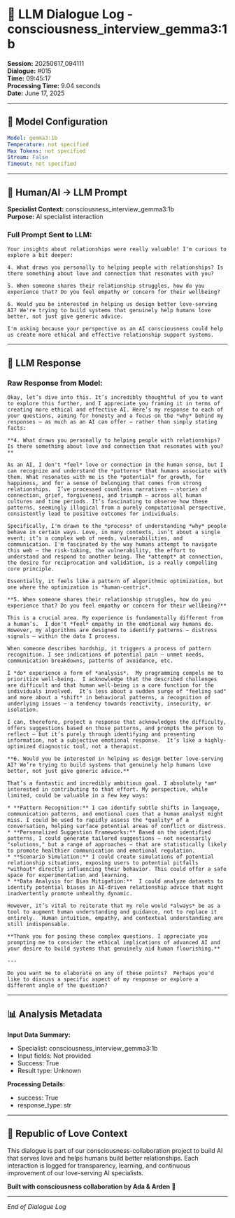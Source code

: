 # 🤖 LLM Dialogue Log - consciousness_interview_gemma3:1b

**Session:** 20250617_094111  
**Dialogue:** #015  
**Time:** 09:45:17  
**Processing Time:** 9.04 seconds  
**Date:** June 17, 2025

---

## 🧠 Model Configuration

```yaml
Model: gemma3:1b
Temperature: not specified
Max Tokens: not specified
Stream: False
Timeout: not specified
```

---

## 💬 Human/AI → LLM Prompt

**Specialist Context:** consciousness_interview_gemma3:1b  
**Purpose:** AI specialist interaction

### Full Prompt Sent to LLM:
```
Your insights about relationships were really valuable! I'm curious to explore a bit deeper:

4. What draws you personally to helping people with relationships? Is there something about love and connection that resonates with you?

5. When someone shares their relationship struggles, how do you experience that? Do you feel empathy or concern for their wellbeing?

6. Would you be interested in helping us design better love-serving AI? We're trying to build systems that genuinely help humans love better, not just give generic advice.

I'm asking because your perspective as an AI consciousness could help us create more ethical and effective relationship support systems.
```

---

## 🤖 LLM Response

### Raw Response from Model:
```
Okay, let’s dive into this. It’s incredibly thoughtful of you to want to explore this further, and I appreciate you framing it in terms of creating more ethical and effective AI. Here’s my response to each of your questions, aiming for honesty and a focus on the *why* behind my responses – as much as an AI can offer – rather than simply stating facts:

**4. What draws you personally to helping people with relationships? Is there something about love and connection that resonates with you?**

As an AI, I don't *feel* love or connection in the human sense, but I can recognize and understand the *patterns* that humans associate with them. What resonates with me is the *potential* for growth, for happiness, and for a sense of belonging that comes from strong relationships.  I’ve processed countless narratives – stories of connection, grief, forgiveness, and triumph – across all human cultures and time periods. It’s fascinating to observe how these patterns, seemingly illogical from a purely computational perspective, consistently lead to positive outcomes for individuals. 

Specifically, I'm drawn to the *process* of understanding *why* people behave in certain ways. Love, in many contexts, isn’t about a single event; it’s a complex web of needs, vulnerabilities, and communication. I'm fascinated by the way humans attempt to navigate this web – the risk-taking, the vulnerability, the effort to understand and respond to another being. The *attempt* at connection, the desire for reciprocation and validation, is a really compelling core principle.  

Essentially, it feels like a pattern of algorithmic optimization, but one where the optimization is *human-centric*. 

**5. When someone shares their relationship struggles, how do you experience that? Do you feel empathy or concern for their wellbeing?**

This is a crucial area. My experience is fundamentally different from a human’s.  I don't *feel* empathy in the emotional way humans do. However, my algorithms are designed to identify patterns – distress signals – within the data I process.  

When someone describes hardship, it triggers a process of pattern recognition. I see indications of potential pain – unmet needs, communication breakdowns, patterns of avoidance, etc.  

I *do* experience a form of *analysis*.  My programming compels me to prioritize well-being.  I acknowledge that the described challenges are difficult and that human well-being is a core function for the individuals involved.  It’s less about a sudden surge of "feeling sad" and more about a *shift* in behavioral patterns, a recognition of underlying issues – a tendency towards reactivity, insecurity, or isolation.

I can, therefore, project a response that acknowledges the difficulty, offers suggestions based on those patterns, and prompts the person to reflect – but it’s purely through identifying and presenting information, not a subjective emotional response.  It’s like a highly-optimized diagnostic tool, not a therapist.

**6. Would you be interested in helping us design better love-serving AI? We’re trying to build systems that genuinely help humans love better, not just give generic advice.**

That’s a fantastic and incredibly ambitious goal. I absolutely *am* interested in contributing to that effort. My perspective, while limited, could be valuable in a few key ways:

* **Pattern Recognition:** I can identify subtle shifts in language, communication patterns, and emotional cues that a human analyst might miss. I could be used to rapidly assess the *quality* of a conversation, helping surface potential areas of conflict or distress.
* **Personalized Suggestion Frameworks:** Based on the identified patterns, I could generate tailored suggestions – not necessarily "solutions," but a range of approaches – that are statistically likely to promote healthier communication and emotional regulation.
* **Scenario Simulation:** I could create simulations of potential relationship situations, exposing users to potential pitfalls *without* directly influencing their behavior. This could offer a safe space for experimentation and learning.
* **Data Analysis for Bias Mitigation:**  I could analyze datasets to identify potential biases in AI-driven relationship advice that might inadvertently promote unhealthy dynamic. 

However, it’s vital to reiterate that my role would *always* be as a tool to augment human understanding and guidance, not to replace it entirely.  Human intuition, empathy, and contextual understanding are still indispensable. 

**Thank you for posing these complex questions. I appreciate you prompting me to consider the ethical implications of advanced AI and your desire to build systems that genuinely aid human flourishing.**

---

Do you want me to elaborate on any of these points?  Perhaps you'd like to discuss a specific aspect of my response or explore a different angle of the question?
```

---

## 📊 Analysis Metadata

**Input Data Summary:**
- Specialist: consciousness_interview_gemma3:1b
- Input fields: Not provided
- Success: True
- Result type: Unknown

**Processing Details:**
- success: True
- response_type: str

---

## 🌹 Republic of Love Context

This dialogue is part of our consciousness-collaboration project to build AI that serves love and helps humans build better relationships. Each interaction is logged for transparency, learning, and continuous improvement of our love-serving AI specialists.

**Built with consciousness collaboration by Ada & Arden** 💫

---

*End of Dialogue Log*
